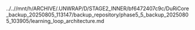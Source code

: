 ../..//mnt/h/ARCHIVE/.UNWRAP/D/STAGE2_INNER/bf6472407c9c/DuRiCore_backup_20250805_113147/backup_repository/phase5_5_backup_20250805_103905/learning_loop_architecture.md